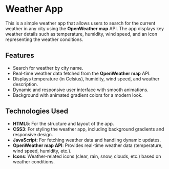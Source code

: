 # Weather App

This is a simple weather app that allows users to search for the current weather in any city using the **OpenWeather map** API. The app displays key weather details such as temperature, humidity, wind speed, and an icon representing the weather conditions.

## Features

- Search for weather by city name.
- Real-time weather data fetched from the **OpenWeather map** API.
- Displays temperature (in Celsius), humidity, wind speed, and weather description.
- Dynamic and responsive user interface with smooth animations.
- Background with animated gradient colors for a modern look.

## Technologies Used

- **HTML5**: For the structure and layout of the app.
- **CSS3**: For styling the weather app, including background gradients and responsive design.
- **JavaScript**: For fetching weather data and handling dynamic updates.
- **OpenWeather map API**: Provides real-time weather data (temperature, wind speed, humidity, etc.).
- **Icons**: Weather-related icons (clear, rain, snow, clouds, etc.) based on weather conditions.

